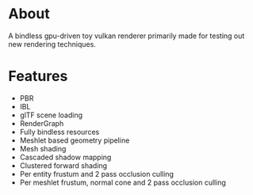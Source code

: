 # About

A bindless gpu-driven toy vulkan renderer primarily made for testing out new rendering techniques.

# Features
- PBR
- IBL
- glTF scene loading
- RenderGraph
- Fully bindless resources
- Meshlet based geometry pipeline
- Mesh shading
- Cascaded shadow mapping
- Clustered forward shading
- Per entity frustum and 2 pass occlusion culling
- Per meshlet frustum, normal cone and 2 pass occlusion culling
